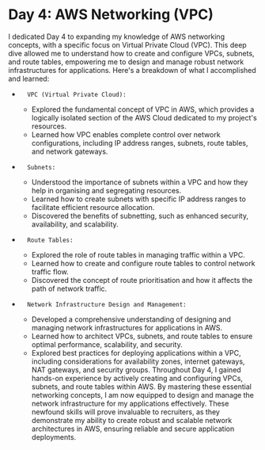 
# Day 4: AWS Networking (VPC)
I dedicated Day 4 to expanding my knowledge of AWS networking concepts, with a specific focus on Virtual Private Cloud (VPC). This deep dive allowed me to understand how to create and configure VPCs, subnets, and route tables, empowering me to design and manage robust network infrastructures for applications.
Here's a breakdown of what I accomplished and learned:
* 		VPC (Virtual Private Cloud):
    * Explored the fundamental concept of VPC in AWS, which provides a logically isolated section of the AWS Cloud dedicated to my project's resources.
    * Learned how VPC enables complete control over network configurations, including IP address ranges, subnets, route tables, and network gateways.
* 		Subnets:
    * Understood the importance of subnets within a VPC and how they help in organising and segregating resources.
    * Learned how to create subnets with specific IP address ranges to facilitate efficient resource allocation.
    * Discovered the benefits of subnetting, such as enhanced security, availability, and scalability.
* 		Route Tables:
    * Explored the role of route tables in managing traffic within a VPC.
    * Learned how to create and configure route tables to control network traffic flow.
    * Discovered the concept of route prioritisation and how it affects the path of network traffic.
* 		Network Infrastructure Design and Management:
    * Developed a comprehensive understanding of designing and managing network infrastructures for applications in AWS.
    * Learned how to architect VPCs, subnets, and route tables to ensure optimal performance, scalability, and security.
    * Explored best practices for deploying applications within a VPC, including considerations for availability zones, internet gateways, NAT gateways, and security groups.
Throughout Day 4, I gained hands-on experience by actively creating and configuring VPCs, subnets, and route tables within AWS. By mastering these essential networking concepts, I am now equipped to design and manage the network infrastructure for my applications effectively.
These newfound skills will prove invaluable to recruiters, as they demonstrate my ability to create robust and scalable network architectures in AWS, ensuring reliable and secure application deployments.
